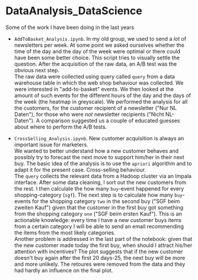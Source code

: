 # DataAnalysis_DataScience
Some of the work I have been doing in the last years

* `AddToBasket_Analysis.ipynb`. In my old group, we used to send a *lot* of newsletters per week. At some point we asked ourselves whether the time of the day and the day of the week were optimal or there could have been some better choice. This script tries to visually settle the question. After the acquisition of the raw data, an A/B test was the obvious next step.  
The raw data were collected using query called `query` from a data warehouse table in which the web shop behaviour was collected. We were interested in  "add-to-basket" events. We then looked at the amount of such events for the different hours of the day and the days of the week (the heatmap in greyscale). We performed the analysis for all the customers, for the customer recipient of a newsletter ("Nur NL Daten"), for those who were *not* newsletter recipients ("Nicht NL-Daten"). A comparison suggested us a couple of educated guesses about where to perform the A/B tests.

* `CrossSelling_Analysis.ipynb`. New customer acquisition is always an important issue for marketers.  
We wanted to better understand how a new customer behaves and possibly try to forecast the next move to support him/her in their next buy. The basic idea of the analysis is to use the `apriori` algorithm and to adapt it for the present case. Cross-selling behaviour.   
The `query` collects the relevant data from a Hadoop cluster via an Impala interface. After some data cleaning, I sort out the new customers from the rest. I then calculate the how many `buy`-event happened for every shopping-category (`sgf`). The next step is to calculate how many `buy`-events for the shopping category `two` in the second buy ("SGF beim zweiten Kauf") given that the customer in the first buy got something from the shopping category `one` ("SGF beim ersten Kauf"). This is an actionable knowledge: every time I have a new customer buys items from a certain category I will be able to send an email recommending the items from the most likely categories.  
Another problem is addressed in the last part of the notebook: given that the new customer made today the first buy, when should I attract his/her attention with incentives? The plot suggests that if the new customer doesn't buy again after the first 20 days-25, the next buy will be more and more unlikely. The retoures were removed from the data and they had hardly an influence on the final plot.

